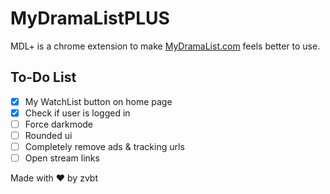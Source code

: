 # MyDramaListPLUS

MDL+ is a chrome extension to make [MyDramaList.com](https://mydramalist.com/) feels better to use.

## To-Do List

- [x] My WatchList button on home page
- [x] Check if user is logged in
- [ ] Force darkmode
- [ ] Rounded ui
- [ ] Completely remove ads & tracking urls
- [ ] Open stream links

Made with ❤ by zvbt
